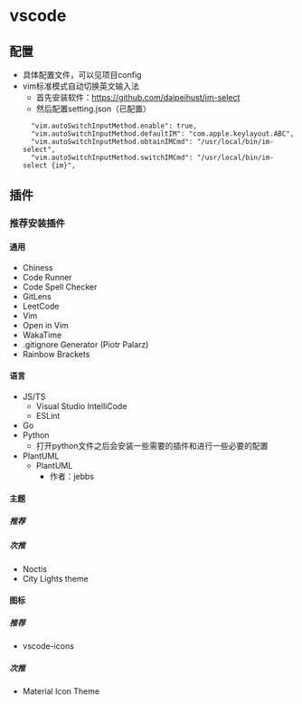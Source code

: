 # vscode

## 配置

- 具体配置文件，可以见项目config
- vim标准模式自动切换英文输入法
  - 首先安装软件：https://github.com/daipeihust/im-select
  - 然后配置setting.json（已配置）
  ```
    "vim.autoSwitchInputMethod.enable": true,
    "vim.autoSwitchInputMethod.defaultIM": "com.apple.keylayout.ABC",
    "vim.autoSwitchInputMethod.obtainIMCmd": "/usr/local/bin/im-select",
    "vim.autoSwitchInputMethod.switchIMCmd": "/usr/local/bin/im-select {im}",
  ```

## 插件

### 推荐安装插件

#### 通用

- Chiness
- Code Runner
- Code Spell Checker
- GitLens
- LeetCode
- Vim
- Open in Vim
- WakaTime
- .gitignore Generator (Piotr Palarz)
- Rainbow Brackets

#### 语言

- JS/TS
  - Visual Studio IntelliCode
  - ESLint
- Go
- Python
  - 打开python文件之后会安装一些需要的插件和进行一些必要的配置
- PlantUML
  - PlantUML
    - 作者：jebbs

#### 主题

##### 推荐


##### 次推

- Noctis
- City Lights theme

#### 图标

##### 推荐

- vscode-icons

##### 次推

- Material Icon Theme